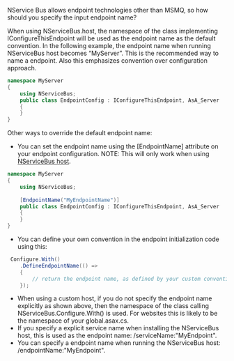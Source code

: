 <!--
title: "How To Specify Your Input Queue Name?"
tags: ""
summary: "NService Bus allows endpoint technologies other than MSMQ, so how should you specify the input endpoint name?"
-->

NService Bus allows endpoint technologies other than MSMQ, so how should you specify the input endpoint name?

When using NServiceBus.host, the namespace of the class implementing IConfigureThisEndpoint will be used as the endpoint name as the default convention. In the following example, the endpoint name when running NServiceBus host becomes “MyServer”. This is the recommended way to name a endpoint. Also this emphasizes convention over configuration approach.


```C#
namespace MyServer
{
    using NServiceBus;
    public class EndpointConfig : IConfigureThisEndpoint, AsA_Server
    {
    }
}
```

 Other ways to override the default endpoint name:

-   You can set the endpoint name using the [EndpointName] attribute on
    your endpoint configuration. NOTE: This will only work when using
    [NServiceBus host](the-nservicebus-host.md).
    
```C#
namespace MyServer
{
    using NServiceBus;
    
    [EndpointName("MyEndpointName")]
    public class EndpointConfig : IConfigureThisEndpoint, AsA_Server
    {
    }
}
```


-   You can define your own convention in the endpoint initialization
    code using this:
    
```C#
 Configure.With()
    .DefineEndpointName(() =>
    {
        // return the endpoint name, as defined by your custom convention
    });
```


-   When using a custom host, if you do not specify the endpoint name
    explicitly as shown above, then the namespace of the class calling
    NServiceBus.Configure.With() is used. For websites this is likely to
    be the namespace of your global.asax.cs.
-   If you specify a explicit service name when installing the
    NServiceBus host, this is used as the endpoint name:
    /serviceName:"MyEndpoint".
-   You can specify a endpoint name when running the NServiceBus host:
    /endpointName:"MyEndpoint".


